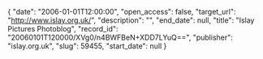 {
  "date": "2006-01-01T12:00:00", 
  "open_access": false, 
  "target_url": "http://www.islay.org.uk/", 
  "description": "", 
  "end_date": null, 
  "title": "Islay Pictures Photoblog", 
  "record_id": "20060101T120000/XVg0/n4BWFBeN+XDD7LYuQ==", 
  "publisher": "islay.org.uk", 
  "slug": 59455, 
  "start_date": null
}

